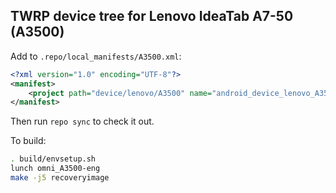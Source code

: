 ## TWRP device tree for Lenovo IdeaTab A7-50 (A3500)

Add to `.repo/local_manifests/A3500.xml`:

```xml
<?xml version="1.0" encoding="UTF-8"?>
<manifest>
	<project path="device/lenovo/A3500" name="android_device_lenovo_A3500" remote="liquidporting" revision="android-5.1" />
</manifest>
```

Then run `repo sync` to check it out.

To build:

```sh
. build/envsetup.sh
lunch omni_A3500-eng
make -j5 recoveryimage
```
